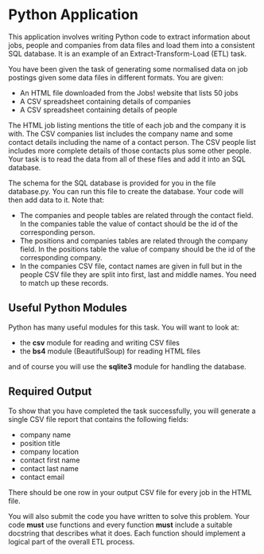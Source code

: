 # Python Application 

This application involves writing Python code to extract information about jobs, people 
and companies from data files and load them into a consistent SQL database. It is an 
example of an Extract-Transform-Load (ETL) task. 

You have been given the task of generating some normalised data on job postings given some
data files in different formats.   You are given:

* An HTML file downloaded from the Jobs! website that lists 50 jobs
* A CSV spreadsheet containing details of companies
* A CSV spreadsheet containing details of people 

The HTML job listing mentions the title of each job and
the company it is with.  The CSV companies list includes
the company name and some contact details including the name
of a contact person.   The CSV people list includes more complete
details of those contacts plus some other people.  Your task is to read the data from
all of these files and add it into an SQL database. 

The schema for the SQL database is provided for you in the file database.py. You can
 run this file to create the database.  Your code will then add data to it. Note that:

* The companies and people tables are related through the contact field. In the companies
table the value of contact should be the id of the corresponding person.
* The positions and companies tables are related through the company field. In the
positions table the value of company should be the id of the corresponding company.
* In the companies CSV file, contact names are given in full but in the people CSV
file they are split into first, last and middle names. You need to match up these
records.

## Useful Python Modules

Python has many useful modules for this task. You will want to look at:
* the __csv__ module for reading and writing CSV files
* the __bs4__ module (BeautifulSoup) for reading HTML files

and of course you will use the __sqlite3__ module for handling the database.

## Required Output

To show that you have completed the task successfully, you will generate a single CSV file
report that contains the following fields:
* company name
* position title
* company location
* contact first name
* contact last name
* contact email

There should be one row in your output CSV file for every job in the HTML file. 

You will also submit the code you have written to solve this problem.  Your code **must** use 
functions and every function **must** include a suitable docstring that describes 
what it does.  Each function should implement a logical part of the overall ETL process.

